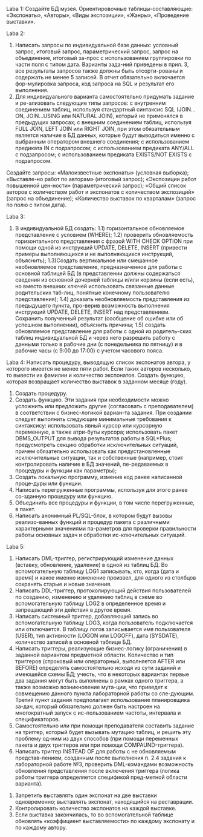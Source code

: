 Laba 1: Создайте БД музея. Ориентировочные таблицы-составляющие: «Экспонаты», «Авторы», «Виды экспозиции», «Жанры», «Проведение выставки».

Laba 2:
1. Написать запросы по индивидуальной базе данных: условный запрос, итоговый запрос, параметрический запрос, запрос на объединение, итоговый за-прос с использованием группировки по части поля с типом дата. 
Варианты зада-ний приведены в прил. 3, все результаты запросов также должны быть отсорти-рованы и содержать не менее 5 записей. В отчет обязательно включается фор-мулировка запроса, код запроса на SQL 
и результат его выполнения. 
2. Для индивидуального варианта самостоятельно придумать задание и ре-ализовать следующие типы запросов:
	с внутренним соединением таблиц, используя стандартный синтаксис SQL (JOIN…ON, JOIN…USING или NATURAL JOIN), который не применялся в предыдущих запросах;
	с внешним соединением таблиц, используя FULL JOIN, LEFT JOIN или RIGHT JOIN, при этом обязательным является наличие в БД данных, которые будут выводиться именно с выбранным оператором внешнего соединения;
	с использованием предиката IN с подзапросом;
	с использованием предиката ANY/ALL с подзапросом;
  с использованием предиката EXISTS/NOT EXISTS с подзапросом.

Создайте запросы: «Малоизвестные экспонаты» (условная выборка); «Выставле-но работ по авторам» (итоговый запрос); «Экспозиции работ повышенной цен-ности» (параметрический запрос);
«Общий список авторов с количеством работ и экспонатов с количеством экспозиций» (запрос на объединение); «Количество выставок по кварталам» (запрос по полю с типом дата).


Laba 3:
1. В индивидуальной БД создать: 
1.1)	горизонтальное обновляемое представление с условием (WHERE); 
1.2)	проверить обновляемость горизонтального представления с фразой WITH CHECK OPTION при помощи одной из инструкций UPDATE, DELETE, INSERT (привести примеры выполняющихся и не выполняющихся инструкций,
объяснить);
1.3)Создать вертикальное или смешанное необновляемое представление, предназначенное для работы с основной таблицей БД (в представлении должны содержаться сведения из основной дочерней таблицы
и/или корзины (если есть), но вместо внешних ключей использовать связанные данные родительских таб-лиц, понятные конечному пользователю представления);
1.4) доказать необновляемость представления из предыдущего пункта, про-верив возможность выполнения инструкций UPDATE, DELETE, INSERT над представлением. Сохранить полученный результат 
(сообщение об ошибке или об успешном выполнении), объяснить причины;
1.5) cоздать обновляемое представление для работы с одной из родитель-ских таблиц индивидуальной БД и через него разрешить работу с данными только в рабочие дни (с понедельника по пятницу)
и в рабочие часы (с 9:00 до 17:00) с учетом часового пояса.


Laba 4:
Написать процедуру, выводящую список экспонатов автора, у которого имеется не менее пяти работ. Если таких авторов несколько, то вывести их фамилии и количество экспонатов.
Создать функцию, которая возвращает количество выставок в заданном месяце (году). 
1.	Создать процедуру.
2.	Создать функцию.
Эти задания при необходимости можно усложнить или предложить другие (согласовать с преподавателем) в соответствии с бизнес-логикой вариан-та задания.
При создании следует выполнить следующие минимальные требования к синтаксису:
использовать явный курсор или курсорную переменную, а также атри-буты курсора;
использовать пакет DBMS_OUTPUT для вывода результатов работы в SQL*Plus;
предусмотреть секцию обработки исключительных ситуаций, причем обязательно использовать как предустановленные исключительные ситуации, так и собственные (например, стоит контролировать наличие в БД 
значений, пе-редаваемых в процедуры и функции как параметры);
3.	Создать локальную программу, изменив код ранее написанной проце-дуры или функции.
4.	Написать перегруженные программы, используя для этого ранее со-зданную процедуру или функцию.
5.	Объединить все процедуры и функции, в том числе перегруженные, в пакет.
6.	Написать анонимный PL/SQL-блок, в котором будут вызовы реализо-ванных функций и процедур пакета с различными характерными значениями па-раметров для проверки правильности работы основных задач 
и обработки ис-ключительных ситуаций.



Laba 5:
1.	Написать DML-триггер, регистрирующий изменение данных (вставку, обновление, удаление) в одной из таблиц БД. Во вспомогательную таблицу LOG1 записывать, кто, когда (дата и время) и какое именно
изменение произвел, для одного из столбцов сохранять старые и новые значения.
2.	Написать DDL-триггер, протоколирующий действия пользователей по созданию, изменению и удалению таблиц в схеме во вспомогательную таблицу LOG2 в определенное время и запрещающий эти действия 
в другое время.
3.	Написать системный триггер, добавляющий запись во вспомогательную таблицу LOG3, когда пользователь подключается или отключается. В таблицу логов записывается имя пользователя (USER), 
тип активности (LOGON или LOGOFF), дата (SYSDATE), количество записей в основной таблице БД.
4.	Написать триггеры, реализующие бизнес-логику (ограничения) в заданной вариантом предметной области. Количество и тип триггеров (строковый или операторный, выполняется AFTER или BEFORE) 
определять самостоятельно исходя из сути заданий и имеющейся схемы БД; учесть, что в некоторых вариантах первые два задания могут быть выполнены в рамках одного триггера, 
а также возможно возникновение мута-ции, что приведет к совмещению данного пункта лабораторной работы со сле-дующим. Третий пункт задания предполагает использование планировщика за-дач,
который обязательно должен быть настроен на многократный запуск с ис-пользованием частоты, интервала и спецификаторов.
5.	Самостоятельно или при помощи преподавателя составить задание на триггер, который будет вызывать мутацию таблиц, и решить эту проблему од-ним из двух способов (при помощи переменных пакета 
и двух триггеров или при помощи COMPAUND-триггера).
6.	Написать триггер INSTEAD OF для работы с не обновляемым представ-лением, созданным после выполнения п. 2.4 задания к лабораторной работе №3, проверить DML-командами возможность 
обновления представления после включения триггера (логика работы триггера определяется спецификой пред-метной области варианта).


1)	Запретить выставлять один экспонат на две выставки одновременно; выставлять экспонат, находящийся на реставрации.
2)	Контролировать количество экспонатов на каждой выставке.
3)  Если выставка закончилась, то во вспомогательной таблице обновлять «коэффициент выставляемости» по каждому экспонату и по каждому автору.
